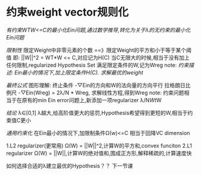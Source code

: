 # 约束weight vector规则化
*有约束WTW<=C的最小化Ein问题,通过数学推导,转化为关于λ的无约束的最小化Ein问题*

*限制性*
限定Weight中非零元素的个数  ==》限定Weight的平方和小于等于某个阈值
即: ||W||^2 = WT*W <= C,对应记为H(C)
当C无限大的时候,相当于没有加上任何限制,regularized Hypothesis Set
满足限定条件的W,记为Wreg
note:
*约束描述: Ein最小的情况下,加上限定条件H(C). 求解最优的weight*

*最终公式*
图形理解: 终止条件 -▽Ein的方向和W的法向量的方向平行
拉格朗日比例尺
-▽Ein(Wreg) = 2λ/N * Wreg, 求解线性方程,得到Wreg
note:
约束问题相当于在原有的min Ein error问题上,新添加一项regularizer λ/N*Wt*W

*结论*
λ∈[0,1] λ越大,给高阶值更大的惩罚,Hypothesis希望得到更短的W,相当于约束值C更小

*通用约束化*
在Ein最小的情况下,加限制条件Ω(w)<=C
相当于回降VC dimension

1.L2 regularizer(更常用)
Ω(W) = ||W||^2,计算W的平方和,convex funciton
2.L1 regularizer
Ω(W) = ||W||,计算W的绝对值和,围成正方形,解释稀疏的,计算速度快


如何选择合适的λ建立最优的Hypothesis？？  下一节课

